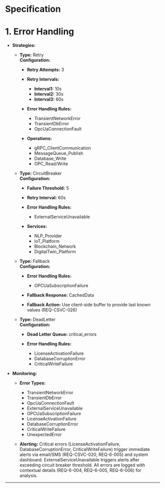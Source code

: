 # Specification

# 1. Error Handling

- **Strategies:**
  
  - **Type:** Retry  
**Configuration:**
    
    - **Retry Attempts:** 3
    - **Retry Intervals:**
      
      - **Interval1:** 10s
      - **Interval2:** 30s
      - **Interval3:** 60s
      
    - **Error Handling Rules:**
      
      - TransientNetworkError
      - TransientDbError
      - OpcUaConnectionFault
      
    - **Operations:**
      
      - gRPC_ClientCommunication
      - MessageQueue_Publish
      - Database_Write
      - OPC_Read/Write
      
    
  - **Type:** CircuitBreaker  
**Configuration:**
    
    - **Failure Threshold:** 5
    - **Retry Interval:** 60s
    - **Error Handling Rules:**
      
      - ExternalServiceUnavailable
      
    - **Services:**
      
      - NLP_Provider
      - IoT_Platform
      - Blockchain_Network
      - DigitalTwin_Platform
      
    
  - **Type:** Fallback  
**Configuration:**
    
    - **Error Handling Rules:**
      
      - OPCUaSubscriptionFailure
      
    - **Fallback Response:** CachedData
    - **Fallback Action:** Use client-side buffer to provide last known values (REQ-CSVC-026)
    
  - **Type:** DeadLetter  
**Configuration:**
    
    - **Dead Letter Queue:** critical_errors
    - **Error Handling Rules:**
      
      - LicenseActivationFailure
      - DatabaseCorruptionError
      - CriticalWriteFailure
      
    
  
- **Monitoring:**
  
  - **Error Types:**
    
    - TransientNetworkError
    - TransientDbError
    - OpcUaConnectionFault
    - ExternalServiceUnavailable
    - OPCUaSubscriptionFailure
    - LicenseActivationFailure
    - DatabaseCorruptionError
    - CriticalWriteFailure
    - UnexpectedError
    
  - **Alerting:** Critical errors (LicenseActivationFailure, DatabaseCorruptionError, CriticalWriteFailure) trigger immediate alerts via email/SMS (REQ-CSVC-020, REQ-6-005) and system dashboard. ExternalServiceUnavailable triggers alerts after exceeding circuit breaker threshold. All errors are logged with contextual details (REQ-6-004, REQ-6-005, REQ-6-006) for analysis.
  


---

